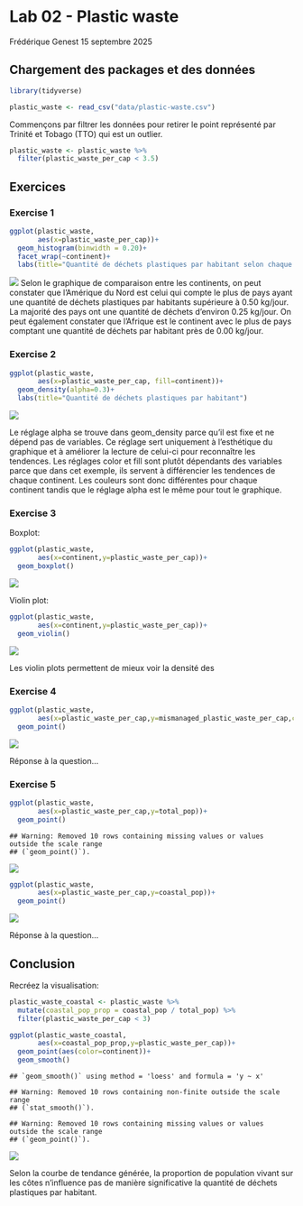 Lab 02 - Plastic waste
================
Frédérique Genest
15 septembre 2025

## Chargement des packages et des données

``` r
library(tidyverse) 
```

``` r
plastic_waste <- read_csv("data/plastic-waste.csv")
```

Commençons par filtrer les données pour retirer le point représenté par
Trinité et Tobago (TTO) qui est un outlier.

``` r
plastic_waste <- plastic_waste %>%
  filter(plastic_waste_per_cap < 3.5)
```

## Exercices

### Exercise 1

``` r
ggplot(plastic_waste,
       aes(x=plastic_waste_per_cap))+
  geom_histogram(binwidth = 0.20)+
  facet_wrap(~continent)+
  labs(title="Quantité de déchets plastiques par habitant selon chaque continent",x="Quantité de déchets plastique par habitant en kg/jour",y="Nombre de pays")
```

![](lab-02_files/figure-gfm/plastic-waste-continent-1.png)<!-- --> Selon
le graphique de comparaison entre les continents, on peut constater que
l’Amérique du Nord est celui qui compte le plus de pays ayant une
quantité de déchets plastiques par habitants supérieure à 0.50 kg/jour.
La majorité des pays ont une quantité de déchets d’environ 0.25 kg/jour.
On peut également constater que l’Afrique est le continent avec le plus
de pays comptant une quantité de déchets par habitant près de 0.00
kg/jour.

### Exercise 2

``` r
ggplot(plastic_waste,
       aes(x=plastic_waste_per_cap, fill=continent))+
  geom_density(alpha=0.3)+
  labs(title="Quantité de déchets plastiques par habitant")
```

![](lab-02_files/figure-gfm/plastic-waste-density-1.png)<!-- -->

Le réglage alpha se trouve dans geom_density parce qu’il est fixe et ne
dépend pas de variables. Ce réglage sert uniquement à l’esthétique du
graphique et à améliorer la lecture de celui-ci pour reconnaître les
tendences. Les réglages color et fill sont plutôt dépendants des
variables parce que dans cet exemple, ils servent à différencier les
tendences de chaque continent. Les couleurs sont donc différentes pour
chaque continent tandis que le réglage alpha est le même pour tout le
graphique.

### Exercise 3

Boxplot:

``` r
ggplot(plastic_waste,
       aes(x=continent,y=plastic_waste_per_cap))+
  geom_boxplot()
```

![](lab-02_files/figure-gfm/plastic-waste-boxplot-1.png)<!-- -->

Violin plot:

``` r
ggplot(plastic_waste,
       aes(x=continent,y=plastic_waste_per_cap))+
  geom_violin()
```

![](lab-02_files/figure-gfm/plastic-waste-violin-1.png)<!-- -->

Les violin plots permettent de mieux voir la densité des

### Exercise 4

``` r
ggplot(plastic_waste,
       aes(x=plastic_waste_per_cap,y=mismanaged_plastic_waste_per_cap,color=continent))+
  geom_point()
```

![](lab-02_files/figure-gfm/plastic-waste-mismanaged-1.png)<!-- -->

Réponse à la question…

### Exercise 5

``` r
ggplot(plastic_waste,
       aes(x=plastic_waste_per_cap,y=total_pop))+
  geom_point()
```

    ## Warning: Removed 10 rows containing missing values or values outside the scale range
    ## (`geom_point()`).

![](lab-02_files/figure-gfm/plastic-waste-population-total-1.png)<!-- -->

``` r
ggplot(plastic_waste,
       aes(x=plastic_waste_per_cap,y=coastal_pop))+
  geom_point()
```

![](lab-02_files/figure-gfm/plastic-waste-population-coastal-1.png)<!-- -->

Réponse à la question…

## Conclusion

Recréez la visualisation:

``` r
plastic_waste_coastal <- plastic_waste %>% 
  mutate(coastal_pop_prop = coastal_pop / total_pop) %>%
  filter(plastic_waste_per_cap < 3)
```

``` r
ggplot(plastic_waste_coastal,
       aes(x=coastal_pop_prop,y=plastic_waste_per_cap))+
  geom_point(aes(color=continent))+
  geom_smooth()
```

    ## `geom_smooth()` using method = 'loess' and formula = 'y ~ x'

    ## Warning: Removed 10 rows containing non-finite outside the scale range
    ## (`stat_smooth()`).

    ## Warning: Removed 10 rows containing missing values or values outside the scale range
    ## (`geom_point()`).

![](lab-02_files/figure-gfm/unnamed-chunk-1-1.png)<!-- -->

Selon la courbe de tendance générée, la proportion de population vivant
sur les côtes n’influence pas de manière significative la quantité de
déchets plastiques par habitant.
